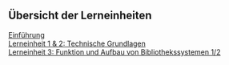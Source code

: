 ## Übersicht der Lerneinheiten

[Einführung](content/einfuehrung.md)  
[Lerneinheit 1 & 2: Technische Grundlagen](content/lektion1-2.md)  
[Lerneinheit 3: Funktion und Aufbau von Bibliothekssystemen 1/2](content/lektion3.md)
